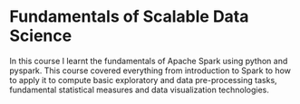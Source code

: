 # Fundamentals of Scalable Data Science 

In this course I learnt the fundamentals of Apache Spark using python and pyspark. This course covered everything from introduction to Spark to how to  apply it to compute basic exploratory and data pre-processing tasks, fundamental statistical measures and data visualization technologies.

